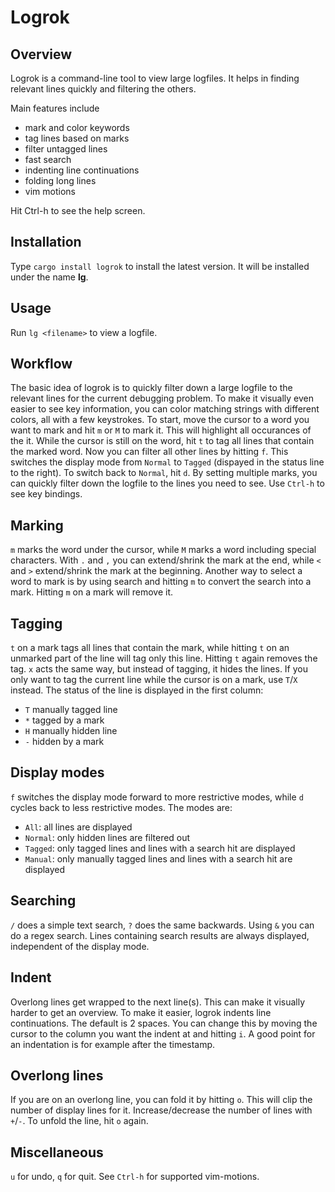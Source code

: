 # Logrok

## Overview
Logrok is a command-line tool to view large logfiles. It helps in finding
relevant lines quickly and filtering the others.

Main features include
- mark and color keywords
- tag lines based on marks
- filter untagged lines
- fast search
- indenting line continuations
- folding long lines
- vim motions

Hit Ctrl-h to see the help screen.

## Installation
Type `cargo install logrok` to install the latest version. It will be
installed under the name **lg**.

## Usage
Run `lg <filename>` to view a logfile.

## Workflow
The basic idea of logrok is to quickly filter down a large logfile to
the relevant lines for the current debugging problem. To make it visually
even easier to see key information, you can color matching strings with
different colors, all with a few keystrokes.
To start, move the cursor to a word you want to mark and hit `m` or `M`
to mark it. This will highlight all occurances of the it. While the cursor
is still on the word, hit `t` to tag all lines that contain the marked word.
Now you can filter all other lines by hitting `f`. This switches the
display mode from `Normal` to `Tagged` (dispayed in the status line to the
right). To switch back to `Normal`, hit `d`.
By setting multiple marks, you can quickly filter down the logfile to the
lines you need to see.
Use `Ctrl-h` to see key bindings.

## Marking
`m` marks the word under the cursor, while `M` marks a word including special
characters. With `.` and `,` you can extend/shrink the mark at the end, while
`<` and `>` extend/shrink the mark at the beginning.
Another way to select a word to mark is by using search and hitting `m` to
convert the search into a mark.
Hitting `m` on a mark will remove it.

## Tagging
`t` on a mark tags all lines that contain the mark, while hitting `t` on an
unmarked part of the line will tag only this line. Hitting `t` again removes
the tag.
`x` acts the same way, but instead of tagging, it hides the lines.
If you only want to tag the current line while the cursor is on a mark, use
`T`/`X` instead.
The status of the line is displayed in the first column:
- `T` manually tagged line
- `*` tagged by a mark
- `H` manually hidden line
- `-` hidden by a mark

## Display modes
`f` switches the display mode forward to more restrictive modes, while `d`
cycles back to less restrictive modes. The modes are:
- `All`: all lines are displayed
- `Normal`: only hidden lines are filtered out
- `Tagged`: only tagged lines and lines with a search hit are displayed
- `Manual`: only manually tagged lines and lines with a search hit are
  displayed

## Searching
`/` does a simple text search, `?` does the same backwards. Using `&` you
can do a regex search.
Lines containing search results are always displayed, independent of the
display mode.

## Indent
Overlong lines get wrapped to the next line(s). This can make it visually
harder to get an overview. To make it easier, logrok indents line
continuations. The default is 2 spaces. You can change this by moving the
cursor to the column you want the indent at and hitting `i`. A good point
for an indentation is for example after the timestamp.

## Overlong lines
If you are on an overlong line, you can fold it by hitting `o`. This will
clip the number of display lines for it. Increase/decrease the number of
lines with `+`/`-`. To unfold the line, hit `o` again.

## Miscellaneous
`u` for undo, `q` for quit. See `Ctrl-h` for supported vim-motions.
